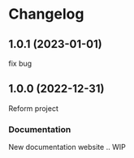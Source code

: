 # Changelog

## 1.0.1 (2023-01-01)

fix bug

## 1.0.0 (2022-12-31)

Reform project

### Documentation

New documentation website .. WIP

